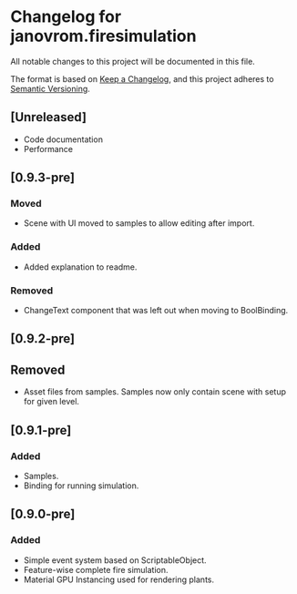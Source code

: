 # Changelog for janovrom.firesimulation
All notable changes to this project will be documented in this file.

The format is based on [Keep a Changelog](https://keepachangelog.com/en/1.0.0/),
and this project adheres to [Semantic Versioning](https://semver.org/spec/v2.0.0.html).

## [Unreleased]
- Code documentation
- Performance

## [0.9.3-pre]
### Moved
- Scene with UI moved to samples to allow editing after import.

### Added
- Added explanation to readme.

### Removed
- ChangeText component that was left out when moving to BoolBinding.

## [0.9.2-pre]
## Removed
- Asset files from samples. Samples now only contain scene with setup for given level.

## [0.9.1-pre]
### Added
- Samples.
- Binding for running simulation.

## [0.9.0-pre]
### Added
- Simple event system based on ScriptableObject.
- Feature-wise complete fire simulation.
- Material GPU Instancing used for rendering plants.